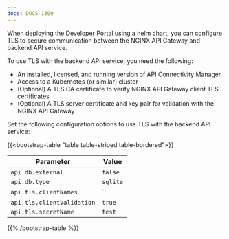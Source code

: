 ```yaml
---
docs: DOCS-1309
---
```


When deploying the Developer Portal using a helm chart, you can configure TLS to secure communication between the NGINX API Gateway and backend API service.

To use TLS with the backend API service, you need the following:

- An installed, licensed, and running version of API Connectivity Manager
- Access to a Kubernetes (or similar) cluster
- (Optional) A TLS CA certificate to verify NGINX API Gateway client TLS certificates
- (Optional) A TLS server certificate and key pair for validation with the NGINX API Gateway

Set the following configuration options to use TLS with the backend API service:

{{<bootstrap-table "table table-striped table-bordered">}}

| Parameter                   | Value    |
| --------------------------- | -------- |
| `api.db.external`           | `false`  |
| `api.db.type`               | `sqlite` |
| `api.tls.clientNames`       | ``       |
| `api.tls.clientValidation`  | `true`   |
| `api.tls.secretName`        | `test`   |

{{% /bootstrap-table %}}
